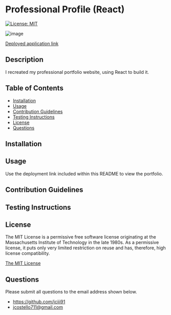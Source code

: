 # Professional Profile (React)

[![License: MIT](https://img.shields.io/badge/License-MIT-yellow.svg)](https://opensource.org/licenses/MIT)

![image](https://user-images.githubusercontent.com/51002088/168522064-e109486e-4195-4c53-b6e1-fd94a71e5aaa.png)

[Deployed application link](https://jciii91.github.io/professional-portfolio-react/)

## Description

I recreated my professional portfolio website, using React to build it.

## Table of Contents

- [Installation](#installation)
- [Usage](#usage)
- [Contribution Guidelines](#contribution-guidelines)
- [Testing Instructions](#testing-instructions)
- [License](#license)
- [Questions](#questions)

## Installation



## Usage

Use the deployment link included within this README to view the portfolio.

## Contribution Guidelines



## Testing Instructions



## License

The MIT License is a permissive free software license originating at the Massachusetts Institute of Technology in the late 1980s. As a permissive license, it puts only very limited restriction on reuse and has, therefore, high license compatibility.

[The MIT License](https://opensource.org/licenses/MIT)

## Questions

Please submit all questions to the email address shown below.

- https://github.com/jciii91
- jcostello711@gmail.com

